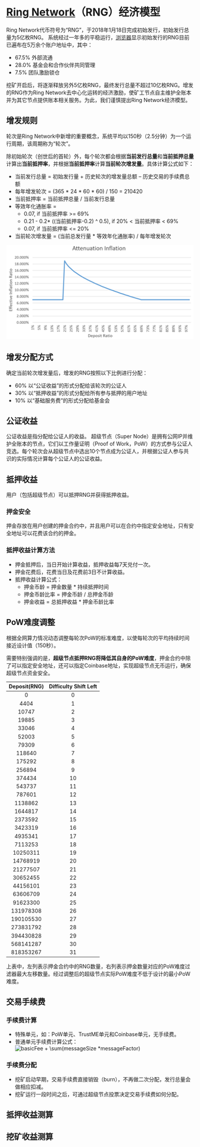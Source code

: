 # [Ring Network](https://ringnetwork.org)（RNG）经济模型

Ring Network代币符号为“RNG”，于2018年1月18日完成初始发行，初始发行总量为5亿枚RNG。
系统经过一年多的平稳运行，[浏览器](https://explorer.ringnetwork.org)显示初始发行的RNG目前已遍布在5万余个账户地址中，其中：

- 67.5% 外部流通
- 28.0% 基金会和合作伙伴共同管理
- 7.5% 团队激励锁仓

挖矿开启后，将逐渐释放另外5亿枚RNG，最终发行总量不超过10亿枚RNG。增发的RNG作为Ring Network去中心化运转的经济激励，使矿工节点自主维护全账本并为其它节点提供账本相关服务。为此，我们谨慎提出Ring Network经济模型。

## 增发规则
轮次是Ring Network中新增的重要概念，系统平均以150秒（2.5分钟）为一个运行周期，该周期称为“轮次”。

除初始轮次（创世后的首轮）外，每个轮次都会根据**当前发行总量**和**当前抵押总量**计算出**当前抵押率**，并根据**当前抵押率**计算**当前轮次增发量**。具体计算公式如下：

- 当前发行总量 = 初始发行量 + 历史轮次的增发量总额 – 历史交易的手续费总额
- 每年增发轮次 = (365 * 24 * 60 * 60) / 150 = 210420
- 当前抵押率 = 当前抵押总量 / 当前发行总量
- 等效年化通胀率 = 
  - 0.07, if 当前抵押率 >= 69%
  - 0.21 - 0.2* ((当前抵押率-0.2) ^ 0.5), if 20% < 当前抵押率 < 69%
  - 0.07, if 当前抵押率 <= 20%
- 当前轮次增发量 = (当前总发行量 * 等效年化通胀率) / 每年增发轮次

![AttenuationInflation](image/AttenuationInflation.PNG)

## 增发分配方式
确定当前轮次增发量后，增发的RNG按照以下比例进行分配：
- 60% 以“公证收益”的形式分配给该轮次的公证人
- 30% 以“抵押收益”的形式分配给所有参与抵押的用户地址
- 10% 以“基础服务费”的形式分配给基金会

## 公证收益
公证收益是指分配给公证人的收益。
超级节点（Super Node）是拥有公网IP并维护全账本的节点，它们以工作量证明（Proof of Work，PoW）的方式参与公证人竞选。每个轮次会从超级节点中选出10个节点成为公证人，并根据公证人参与共识的实际情况计算每个公证人的公证收益。

## 抵押收益
用户（包括超级节点）可以抵押RNG并获得抵押收益。

### 押金安全
押金存放在用户创建的押金合约中，并且用户可以在合约中指定安全地址，只有安全地址可以花费该合约的押金。

### 抵押收益计算方法
- 押金抵押后，当日开始计算收益，抵押收益每7天兑付一次。
- 押金花费后，花费当日及花费前3日不计算收益。
- 抵押收益计算公式：
  - 押金币龄 = 押金数量 * 持续抵押时间
  - 押金币龄比率 = 押金币龄 / 总押金币龄
  - 押金收益 = 总抵押收益 * 押金币龄比率

## PoW难度调整
根据全网算力情况动态调整每轮次PoW的标准难度，以使每轮次的平均持续时间接近设计值（150秒）。

需要特别强调的是，**超级节点抵押RNG将降低其自身的PoW难度**，押金合约中除了可以指定安全地址，还可以指定Coinbase地址，实现超级节点无币运行，确保超级节点资金安全。

| Deposit(RNG) | Difficulty Shift Left |
| :----------: | :------: |
|0 | 0 |
|4404 | 1 |
|10747 | 2 |
|19885 | 3 |
|33046 | 4 |
|52003 | 5 |
|79309 | 6 |
|118640 | 7 |
|175292 | 8 |
|256894 | 9 |
|374434 | 10 |
|543737 | 11 |
|787601 | 12 |
|1138862 | 13 |
|1644817 | 14 |
|2373592 | 15 |
|3423319 | 16 |
|4935341 | 17 |
|7113253 | 18 |
|10250311 | 19 |
|14768919 | 20 |
|21277507 | 21 |
|30652455 | 22 |
|44156101 | 23 |
|63606709 | 24 |
|91623300 | 25 |
|131978308 | 26 |
|190105530 | 27 |
|273831792 | 28 |
|394430828 | 29 |
|568141287 | 30 |
|818353267 | 31 |

上表中，左列表示押金合约中的RNG数量，右列表示押金数量对应的PoW难度过滤器最大左移数量。经过调整后的超级节点实际PoW难度不低于设计的最小PoW难度。

## 交易手续费
### 手续费计算
- 特殊单元，如：PoW单元、TrustME单元和Coinbase单元，无手续费。
- 普通单元手续费计算公式：<img src="https://latex.codecogs.com/gif.latex?basicFee&space;&plus;&space;\sum(messageSize&space;*messageFactor)" title="basicFee + \sum(messageSize *messageFactor)" />
### 手续费分配
- 挖矿启动早期，交易手续费直接销毁（burn），不再做二次分配，发行总量会做相应扣减。
- 挖矿运行一段时间之后，可通过超级节点投票决定交易手续费如何分配。

## 抵押收益测算

## 挖矿收益测算
